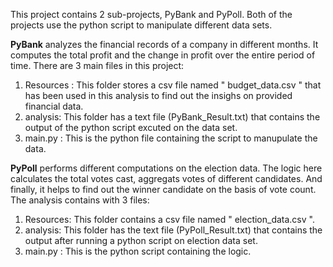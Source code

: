 This project contains 2 sub-projects, PyBank and PyPoll. Both of the projects use the python script to manipulate different data sets. 

**PyBank** analyzes the financial records of a company in different months. It computes the total profit and the change in profit over the entire period of time. There are 3 main files in this project:
1. Resources : This folder stores a csv file named " budget_data.csv " that has been used in this analysis to find out the insighs on provided financial data. 
2. analysis: This folder has a text file (PyBank_Result.txt) that contains the output of the python script excuted on the data set.
3. main.py : This is the python file containing the script to manupulate the data. 


**PyPoll** performs different computations on the election data. The logic here calculates the total votes cast, aggregats votes of different candidates. And finally, it helps to find out the winner candidate on the basis of vote count. The analysis contains with 3 files:
1. Resources:  This folder contains a csv file named " election_data.csv ". 
2. analysis: This folder has the text file (PyPoll_Result.txt) that contains the output after running a python script on election data set. 
3. main.py : This is the python script containing the logic.